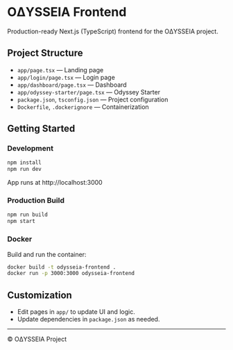 # OΔYSSEIA Frontend

Production-ready Next.js (TypeScript) frontend for the OΔYSSEIA project.

## Project Structure

- `app/page.tsx` — Landing page
- `app/login/page.tsx` — Login page
- `app/dashboard/page.tsx` — Dashboard
- `app/odyssey-starter/page.tsx` — Odyssey Starter
- `package.json`, `tsconfig.json` — Project configuration
- `Dockerfile`, `.dockerignore` — Containerization

## Getting Started

### Development

```bash
npm install
npm run dev
```

App runs at http://localhost:3000

### Production Build

```bash
npm run build
npm start
```

### Docker

Build and run the container:

```bash
docker build -t odysseia-frontend .
docker run -p 3000:3000 odysseia-frontend
```

## Customization

- Edit pages in `app/` to update UI and logic.
- Update dependencies in `package.json` as needed.

---

© OΔYSSEIA Project
